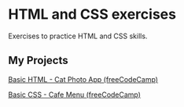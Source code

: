 # HTML and CSS exercises

Exercises to practice HTML and CSS skills.

## My Projects
[Basic HTML - Cat Photo App (freeCodeCamp)](https://cat-photo-app.richardrso.repl.co/)

[Basic CSS - Cafe Menu (freeCodeCamp)](https://cafe-menu.richardrso.repl.co/)


